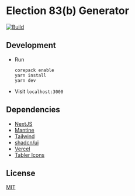 # Election 83(b) Generator

[![Build](https://github.com/tuliren/83b/actions/workflows/build.yaml/badge.svg)](https://github.com/tuliren/83b/actions/workflows/build.yaml)

## Development

- Run
  ```
  corepack enable
  yarn install
  yarn dev
  ```
- Visit `localhost:3000`

## Dependencies

- [NextJS](https://nextjs.org/)
- [Mantine](https://mantine.dev/)
- [Tailwind](https://tailwindcss.com/)
- [shadcn/ui](https://ui.shadcn.com/)
- [Vercel](https://vercel.com/)
- [Tabler Icons](https://tabler.io/icons/)

## License

[MIT](LICENSE)
